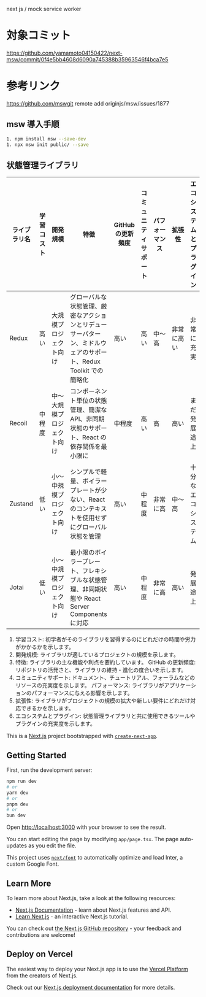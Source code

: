 next js / mock service worker

# 対象コミット

https://github.com/yamamoto04150422/next-msw/commit/0f4e5bb4608d6090a745388b35963546f4bca7e5

# 参考リンク

https://github.com/mswgit remote add originjs/msw/issues/1877

## msw 導入手順

```bash
1. npm install msw --save-dev
1. npx msw init public/ --save
```

## 状態管理ライブラリ

| ライブラリ名 | 学習コスト | 開発規模                   | 特徴                                                                                                           | GitHub の更新頻度 | コミュニティサポート | パフォーマンス | 拡張性     | エコシステムとプラグイン |
| ------------ | ---------- | -------------------------- | -------------------------------------------------------------------------------------------------------------- | ----------------- | -------------------- | -------------- | ---------- | ------------------------ |
| Redux        | 高い       | 大規模プロジェクト向け     | グローバルな状態管理、厳密なアクションとリデューサーパターン、ミドルウェアのサポート、Redux Toolkit での簡略化 | 高い              | 高い                 | 中〜高         | 非常に高い | 非常に充実               |
| Recoil       | 中程度     | 中〜大規模プロジェクト向け | コンポーネント単位の状態管理、簡潔な API、非同期状態のサポート、React の依存関係を最小限に                     | 中程度            | 高い                 | 高             | 高い       | まだ発展途上             |
| Zustand      | 低い       | 小〜中規模プロジェクト向け | シンプルで軽量、ボイラープレートが少ない、React のコンテキストを使用せずにグローバル状態を管理                 | 高い              | 中程度               | 非常に高       | 中〜高     | 十分なエコシステム       |
| Jotai        | 低い       | 小〜中規模プロジェクト向け | 最小限のボイラープレート、フレキシブルな状態管理、非同期状態や React Server Components に対応                  | 高い              | 中程度               | 非常に高       | 高い       | 発展途上                 |

1. 学習コスト: 初学者がそのライブラリを習得するのにどれだけの時間や労力がかかるかを示します。
1. 開発規模: ライブラリが適しているプロジェクトの規模を示します。
1. 特徴: ライブラリの主な機能や利点を要約しています。
   GitHub の更新頻度: リポジトリの活発さと、ライブラリの維持・進化の度合いを示します。
1. コミュニティサポート: ドキュメント、チュートリアル、フォーラムなどのリソースの充実度を示します。
   パフォーマンス: ライブラリがアプリケーションのパフォーマンスに与える影響を示します。
1. 拡張性: ライブラリがプロジェクトの規模の拡大や新しい要件にどれだけ対応できるかを示します。
1. エコシステムとプラグイン: 状態管理ライブラリと共に使用できるツールやプラグインの充実度を示します。

This is a [Next.js](https://nextjs.org/) project bootstrapped with [`create-next-app`](https://github.com/vercel/next.js/tree/canary/packages/create-next-app).

## Getting Started

First, run the development server:

```bash
npm run dev
# or
yarn dev
# or
pnpm dev
# or
bun dev
```

Open [http://localhost:3000](http://localhost:3000) with your browser to see the result.

You can start editing the page by modifying `app/page.tsx`. The page auto-updates as you edit the file.

This project uses [`next/font`](https://nextjs.org/docs/basic-features/font-optimization) to automatically optimize and load Inter, a custom Google Font.

## Learn More

To learn more about Next.js, take a look at the following resources:

- [Next.js Documentation](https://nextjs.org/docs) - learn about Next.js features and API.
- [Learn Next.js](https://nextjs.org/learn) - an interactive Next.js tutorial.

You can check out [the Next.js GitHub repository](https://github.com/vercel/next.js/) - your feedback and contributions are welcome!

## Deploy on Vercel

The easiest way to deploy your Next.js app is to use the [Vercel Platform](https://vercel.com/new?utm_medium=default-template&filter=next.js&utm_source=create-next-app&utm_campaign=create-next-app-readme) from the creators of Next.js.

Check out our [Next.js deployment documentation](https://nextjs.org/docs/deployment) for more details.

